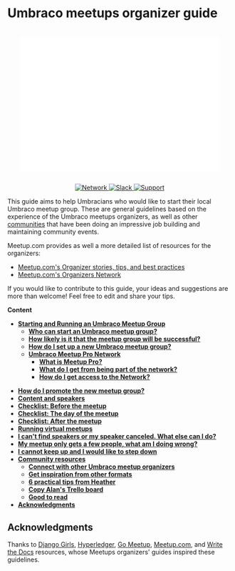 
 # Umbraco meetups organizer guide 

<h1 align="center">
<img src="./Media/umbraco_heart.gif?raw=true" height="300">
</h1>

<p align="center">
    <a href="https://www.meetup.com/pro/umbraco">
        <img src="https://img.shields.io/badge/Umbraco%20Meetups-Pro%20Network-D0547F.svg"
             alt="Network">
    </a>
    <a href="http://umbracians.chat/">
        <img src="https://img.shields.io/badge/Community%20Slack-%23meetup--organisers-0000FF.svg"
             alt="Slack">
    </a>
    <a href="https://our.umbraco.com/community/umbraco-meetups/hq-support-to-umbraco-meetups/">
        <img src="https://img.shields.io/badge/Umbraco%20HQ-Support%20to%20Meetups-20b2aa.svg"
             alt="Support">
    </a>
</p>


This guide aims to help Umbracians who would like to start their local Umbraco meetup group. These are general guidelines based on the experience of the Umbraco meetups organizers, as well as other [communities](#Acknowledgments) that have been doing an impressive job building and maintaining community events. 

Meetup.com provides as well a more detailed list of resources for the organizers:  

- [Meetup.com's Organizer stories, tips, and best practices](https://help.meetup.com/hc/en-us/categories/115000229871 )
- [Meetup.com's Organizers Network](https://meetup.com/pro/organizers) 

If you would like to contribute to this guide, your ideas and suggestions are more than welcome! Feel free to edit and share your tips. 

  
 

**Content**


- [**Starting and Running an Umbraco Meetup Group**](Getting-Started/index.md)
  * [**Who can start an Umbraco meetup group?**](Getting-Started/index.md#who-can-start-an-umbraco-meetup-group)
  * [**How likely is it that the meetup group will be successful?**](Getting-Started/index.md#how-likely-is-it-that-the-meetup-group-will-be-successful)
  * [**How do I set up a new Umbraco meetup group?**](Getting-Started/index.md#how-do-i-set-up-a-new-umbraco-meetup-group)
  * [**Umbraco Meetup Pro Network**](Getting-Started/index.md#umbraco-meetup-pro-network)
      - [**What is Meetup Pro?**](Getting-Started/index.md#what-is-meetup-pro)
      - [**What do I get from being part of the network?**](Getting-Started/index.md#what-do-i-get-from-being-part-of-the-network)
      - [**How do I get access to the Network?**](Getting-Started/index.md#how-do-i-get-access-to-the-network)
 * [**How do I promote the new meetup group?**](/Promoting-meetups/index.md#how-do-i-promote-the-new-meetup-group)
 * [**Content and speakers**](Organiser-Advice/index.md#content-and-speakers)
 * [**Checklist: Before the meetup**](Organiser-Advice/checklist.md#checklist-before-the-meetup)
 * [**Checklist: The day of the meetup**](Organiser-Advice/checklist.md#checklist-the-day-of-the-meetup)
 * [**Checklist: After the meetup**](Organiser-Advice/checklist.md#checklist-after-the-meetup) 
 * [**Running virtual meetups**](/Organiser-Advice/virtual-meetups.md) 
 * [**I can't find speakers or my speaker canceled. What else can I do?**](/Organiser-Advice/FAQ.md#i-cant-find-speakers-or-my-speaker-canceled-what-else-can-i-do)
 * [**My meetup only gets a few people, what am I doing wrong?**](/Organiser-Advice/FAQ.md#my-meetup-only-gets-a-few-people-what-am-i-doing-wrong)
 * [**I cannot keep up and I would like to step down**](/Organiser-Advice/FAQ.md#i-cannot-keep-up-and-i-would-like-to-step-down)
 * [**Community resources**](/Community-Resources/index.md)
      - [**Connect with other Umbraco meetup organizers**](/Community-Resources/index.md#connect-with-other-umbraco-meetup-organizers)
      - [**Get inspiration from other formats**](/Community-Resources/index.md#get-inspiration-from-other-formats-of-umbraco-meetups-initiated-by-the-friendly-community)
      - [**6 practical tips from Heather**](/Community-Resources/index.md#6-tips-from-heather)
      - [**Copy Alan's Trello board**](/Community-Resources/index.md#copy-alans-trello-board)  
      - [**Good to read**](/Community-Resources/index.md#good-to-read)
  * [**Acknowledgments**](#Acknowledgments)




## Acknowledgments
Thanks to [Django Girls](https://github.com/DjangoGirls/organizer-manual/tree/master/step_by_step), [Hyperledger](https://wiki.hyperledger.org/display/events/Meetup+Organizer%27s+Guide), [Go Meetup](https://github.com/corylanou/go-meetup), [Meetup.com](https://help.meetup.com/hc/en-us/categories/115000229871-The-Organizer-Guide), and [Write the Docs](http://www.writethedocs.org/organizer-guide/meetups/starting/) resources, whose Meetups organizers' guides inspired these guidelines. 

